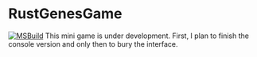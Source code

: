 # RustGenesGame
[![MSBuild](https://github.com/svakob/RustGenesGame/actions/workflows/msbuild.yml/badge.svg)](https://github.com/svakob/RustGenesGame/actions/workflows/msbuild.yml)
This mini game is under development. First, I plan to finish the console version and only then to bury the interface.
